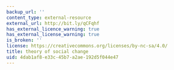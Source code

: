 ```yaml
---
backup_url: ''
content_type: external-resource
external_url: http://bit.ly/qCFqhf
has_external_licence_warning: true
has_external_license_warning: true
is_broken: ''
license: https://creativecommons.org/licenses/by-nc-sa/4.0/
title: theory of social change
uid: 4dab1af8-e33c-45b7-a2ae-192d5f044e47
---
```

